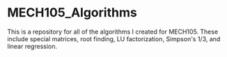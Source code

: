 # MECH105_Algorithms
This is a repository for all of the algorithms I created for MECH105. These include special matrices, root finding, LU factorization, Simpson's 1/3, and linear regression.
